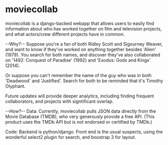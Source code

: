 # moviecollab

moviecollab is a django-backed webapp that allows users to easily find information about who has worked together on film and television projects, and what actors/crew different projects have in common. 

--Why?--
Suppose you're a fan of both Ridley Scott and Sigourney Weaver, and want to know if they've worked on anything together besides 'Alien' (1979). You search for both names, and discover they've also collaborated on '1492: Conquest of Paradise' (1992) and 'Exodus: Gods and Kings' (2014). 

Or suppose you can't remember the name of the guy who was in both 'Deadwood' and 'Justified'. Search for both to be reminded that it's Timothy Olyphant. 

Future updates will provide deeper analytics, including finding frequent collaborators, and projects with signtificant overlap.

--How?--
Data: Currently, moviecollab pulls JSON data directly from the Movie Database (TMDB), who very generously provide a free API. (This product uses the TMDb API but is not endorsed or certified by TMDb.)

Code: Backend is python/django. Front end is the usual suspects, using the wonderful select2 plugin for search, and boostrap 3 for layout.
